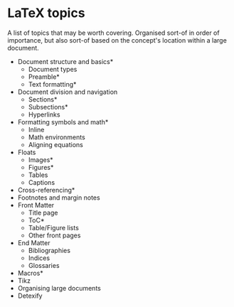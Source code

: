 # LaTeX topics

A list of topics that may be worth covering. Organised sort-of in order of importance, but also sort-of based on the concept's location within a large document.

- Document structure and basics*
    - Document types
    - Preamble*
    - Text formatting*
- Document division and navigation
    - Sections*
    - Subsections*
    - Hyperlinks
- Formatting symbols and math*
    - Inline
    - Math environments
    - Aligning equations
- Floats
    - Images*
    - Figures*
    - Tables
    - Captions
- Cross-referencing*
- Footnotes and margin notes
- Front Matter
    - Title page
    - ToC*
    - Table/Figure lists
    - Other front pages
- End Matter
    - Bibliographies
    - Indices
    - Glossaries
- Macros*
- Tikz
- Organising large documents
- Detexify
